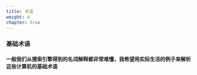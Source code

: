 ```yaml
---
title: 术语
weight: 4
chapter: true
---
```


### 基础术语

#### 一般我们从搜索引擎得到的名词解释都非常难懂，我希望用实际生活的例子来解析这些计算机的基础术语
